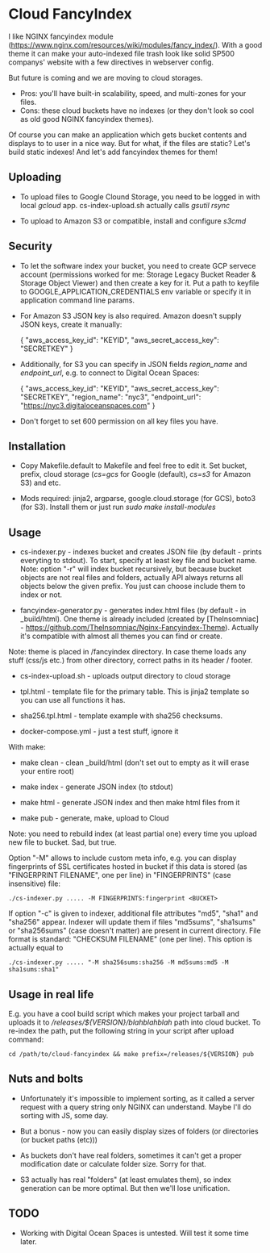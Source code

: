 Cloud FancyIndex
================

I like NGINX fancyindex module
(https://www.nginx.com/resources/wiki/modules/fancy_index/). With a good theme
it can make your auto-indexed file trash look like solid SP500 companys' website
with a few directives in webserver config.

But future is coming and we are moving to cloud storages.

* Pros: you'll have built-in scalability, speed, and multi-zones for your files.
* Cons: these cloud buckets have no indexes (or they don't look so cool as old
  good NGINX fancyindex themes).

Of course you can make an application which gets bucket contents and displays
to to user in a nice way. But for what, if the files are static? Let's build
static indexes! And let's add fancyindex themes for them!

Uploading
---------

* To upload files to Google Clound Storage, you need to be logged in with local
  *gcloud* app. cs-index-upload.sh actually calls *gsutil rsync*

* To upload to Amazon S3 or compatible, install and configure *s3cmd*

Security
--------

* To let the software index your bucket, you need to create GCP servece account
  (permissions worked for me: Storage Legacy Bucket Reader & Storage Object
  Viewer) and then create a key for it. Put a path to keyfile to
  GOOGLE_APPLICATION_CREDENTIALS env variable or specify it in application
  command line params.

* For Amazon S3 JSON key is also required. Amazon doesn't supply JSON keys,
  create it manually:

    {
        "aws_access_key_id": "KEYID",
        "aws_secret_access_key": "SECRETKEY"
    }

* Additionally, for S3 you can specify in JSON fields *region_name* and
  *endpoint_url*, e.g. to connect to Digital Ocean Spaces:

    {
        "aws_access_key_id": "KEYID",
        "aws_secret_access_key": "SECRETKEY",
        "region_name": "nyc3",
        "endpoint_url": "https://nyc3.digitaloceanspaces.com"
    }
    
* Don't forget to set 600 permission on all key files you have.

Installation
------------

* Copy Makefile.default to Makefile and feel free to edit it. Set bucket,
  prefix, cloud storage (*cs=gcs* for Google (default), *cs=s3* for Amazon S3)
  and etc.

* Mods required: jinja2, argparse, google.cloud.storage (for GCS), boto3
  (for S3). Install them or just run *sudo make install-modules*

Usage
-----

* cs-indexer.py - indexes bucket and creates JSON file (by default - prints
  everyting to stdout). To start, specify at least key file and bucket name.
  Note: option "-r" will index bucket recursively, but because bucket objects
  are not real files and folders, actually API always returns all objects below
  the given prefix. You just can choose include them to index or not.

* fancyindex-generator.py - generates index.html files (by default - in
  _build/html). One theme is already included (created by [TheInsomniac] -
  https://github.com/TheInsomniac/Nginx-Fancyindex-Theme). Actually it's
  compatible with almost all themes you can find or create.

Note: theme is placed in /fancyindex directory. In case theme loads any stuff
(css/js etc.) from other directory, correct paths in its header / footer.

* cs-index-upload.sh - uploads output directory to cloud storage

* tpl.html - template file for the primary table. This is jinja2 template so
  you can use all functions it has.

* sha256.tpl.html - template example with sha256 checksums.

* docker-compose.yml - just a test stuff, ignore it

With make:

* make clean - clean _build/html (don't set out to empty as it will erase
  your entire root)

* make index - generate JSON index (to stdout)

* make html - generate JSON index and then make html files from it

* make pub - generate, make, upload to Cloud

Note: you need to rebuild index (at least partial one) every time you upload new
file to bucket. Sad, but true.

Option "-M" allows to include custom meta info, e.g. you can display
fingerprints of SSL certificates hosted in bucket if this data is stored (as
"FINGERPRINT FILENAME", one per line) in "FINGERPRINTS" (case insensitive)
file:

    ./cs-indexer.py ..... -M FINGERPRINTS:fingerprint <BUCKET>

If option "-c" is given to indexer, additional file attributes "md5", "sha1"
and "sha256" appear. Indexer will update them if files "md5sums", "sha1sums" or
"sha256sums" (case doesn't matter) are present in current directory. File
format is standard: "CHECKSUM  FILENAME" (one per line). This option is
actually equal to

    ./cs-indexer.py ..... "-M sha256sums:sha256 -M md5sums:md5 -M sha1sums:sha1"

Usage in real life
------------------

E.g. you have a cool build script which makes your project tarball and uploads
it to */releases/${VERSION}/blahblahblah* path into cloud bucket. To re-index
the path, put the following string in your script after upload command:

    cd /path/to/cloud-fancyindex && make prefix=/releases/${VERSION} pub

Nuts and bolts
--------------

* Unfortunately it's impossible to implement sorting, as it called a server
  request with a query string only NGINX can understand. Maybe I'll do sorting
  with JS, some day.

* But a bonus - now you can easily display sizes of folders (or directories (or
  bucket paths (etc)))

* As buckets don't have real folders, sometimes it can't get a proper
  modification date or calculate folder size. Sorry for that.

* S3 actually has real "folders" (at least emulates them), so index generation
  can be more optimal. But then we'll lose unification.


TODO
----

* Working with Digital Ocean Spaces is untested. Will test it some time later.

